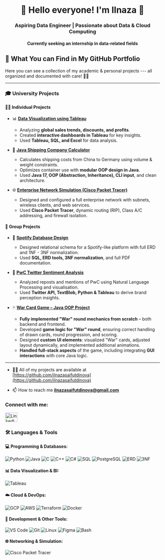 <h1 align="center">🚀 Hello everyone! I'm Ilnaza 👋</h1>  
<h3 align="center">Aspiring Data Engineer | Passionate about Data & Cloud Computing</h3>  
<h4 align="center">Currently seeking an internship in data-related fields</h4>


## 🧠 What You can Find in My GitHub Portfolio

Here you can see a collection of my academic & personal projects --- all organized and documented with care! 💾✨

---

 ### 🎓 University Projects

 #### 👩‍💻 Individual Projects
- 📊 **[Data Visualization using Tableau](https://github.com/ilnazasaifutdinova/data-visualisation-using-Tableau)**
   - Analyzing **global sales trends, discounts, and profits**.
   - Created **interactive dashboards in Tableau** for key insights.
   - Used **Tableau, SQL, and Excel** for data analysis.
 
- 🚢 **[Java Shipping Company Calculator](https://github.com/ilnazasaifutdinova/Java-Shipping-Company-Calculator)**
   - Calculates shipping costs from China to Germany using volume & weight constraints.
   - Optimizes container use with **modular OOP design in Java**.
   - Used **Java 17, OOP (Abstraction, Inheritance), CLI input**, and clean architecture.
 
- 🌐 **[Enterprise Network Simulation (Cisco Packet Tracer)](https://github.com/ilnazasaifutdinova/cisco-packet-tracer-network)**
   - Designed and configured a full enterprise network with subnets, wireless clients, and web services.
   - Used **Cisco Packet Tracer**, dynamic routing (RIP), Class A/C addressing, and firewall isolation.
 
#### 🤝 Group Projects

- 🎵 **[Spotify Database Design](https://github.com/ilnazasaifutdinova/Spotify-database-project)**
   - Designed relational schema for a Spotify-like platform with full ERD and 1NF - 3NF normalization.
   - Used **SQL, ERD tools, 3NF normalization**, and full PDF documentation.
 
- 💬 **[PwC Twitter Sentiment Analysis](https://github.com/ilnazasaifutdinova/pwc-sentiment-analysis-twitter)**
   - Analyzed reposts and mentions of PwC using Natural Language Processing and visualisation.
   - Used **Twitter API, TextBlob, Python & Tableau** to derive brand perception insights.
 
- 🃏 **[War Card Game – Java OOP Project](https://github.com/ilnazasaifutdinova/war-card-game)**
   - **Fully implemented "War" round mechanics from scratch** – both backend and frontend.
   - Developed **game logic for "War" round**, ensuring correct handling of drawn cards, round progression, and scoring.
   - Designed **custom UI elements**: visualized "War" cards, adjusted layout dynamically, and implemented additional animations.
   - **Handled full-stack aspects** of the game, including integrating **GUI interactions** with core Java logic.
   
---

- 👩‍💻 All of my projects are available at [https://github.com/ilnazasaifutdinova](https://github.com/ilnazasaifutdinova)

- 📫 How to reach me **ilnazasaifutdinova@gmail.com**

<h3 align="left">Connect with me:</h3>
<a href="https://www.linkedin.com/in/ilnaza-saifutdinova-40b17b2b1" target="_blank">
   <img align="center" src="https://raw.githubusercontent.com/rahuldkjain/github-profile-readme-generator/master/src/images/icons/Social/linked-in-alt.svg" 
   alt="LinkedIn" height="30" width="40"/>
</a>

### 🛠️ Languages & Tools

#### 💻 Programming & Databases:
![Python](https://img.shields.io/badge/Python-3776AB?style=for-the-badge&logo=python&logoColor=white)
![Java](https://img.shields.io/badge/Java-ED8B00?style=for-the-badge&logo=java&logoColor=white)
![C](https://img.shields.io/badge/C-00599C?style=for-the-badge&logo=c&logoColor=white)
![C++](https://img.shields.io/badge/C++-00599C?style=for-the-badge&logo=c%2B%2B&logoColor=white)
![C#](https://img.shields.io/badge/C%23-239120?style=for-the-badge&logo=c-sharp&logoColor=white)
![SQL](https://img.shields.io/badge/SQL-025E8C?style=for-the-badge&logo=postgresql&logoColor=white)
![PostgreSQL](https://img.shields.io/badge/PostgreSQL-31648C?style=for-the-badge&logo=postgresql&logoColor=white)
![ERD](https://img.shields.io/badge/ERD-blue?style=for-the-badge)
![3NF](https://img.shields.io/badge/Normalization-3NF-yellow?style=for-the-badge)

#### 📊 Data Visualization & BI:
![Tableau](https://img.shields.io/badge/Tableau-E97627?style=for-the-badge&logo=tableau&logoColor=white)


#### ☁️ Cloud & DevOps:
![GCP](https://img.shields.io/badge/Google%20Cloud-4285F4?style=for-the-badge&logo=google-cloud&logoColor=white)
![AWS](https://img.shields.io/badge/AWS-232F3E?style=for-the-badge&logo=amazon-aws&logoColor=white)
![Terraform](https://img.shields.io/badge/Terraform-623CE4?style=for-the-badge&logo=terraform&logoColor=white)
![Docker](https://img.shields.io/badge/Docker-2496ED?style=for-the-badge&logo=docker&logoColor=white)

#### 🔧 Development & Other Tools:
![VS Code](https://img.shields.io/badge/VS%20Code-007ACC?style=for-the-badge&logo=visual-studio-code&logoColor=white)
![Git](https://img.shields.io/badge/Git-F05032?style=for-the-badge&logo=git&logoColor=white)
![Linux](https://img.shields.io/badge/Linux-FCC624?style=for-the-badge&logo=linux&logoColor=black)
![Figma](https://img.shields.io/badge/Figma-0AC97F?style=for-the-badge&logo=figma&logoColor=white)
![Bash](https://img.shields.io/badge/Shell%20Scripting-121011?style=for-the-badge&logo=gnu-bash&logoColor=white)

#### 🌐 Networking & Simulation:
![Cisco Packet Tracer](https://img.shields.io/badge/Cisco%20Packet%20Tracer-1BA0D7?style=for-the-badge&logo=cisco&logoColor=white)

